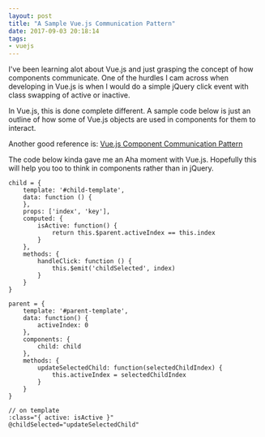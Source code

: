 ```yaml
---
layout: post
title: "A Sample Vue.js Communication Pattern"
date: 2017-09-03 20:18:14
tags:
- vuejs
---
```


I've been learning alot about Vue.js and just grasping the concept of how components communicate. One of the hurdles I cam across when developing in Vue.js is when I would do a simple jQuery click event with class swapping of active or inactive.

In Vue.js, this is done complete different. A sample code below is just an outline of how some of Vue.js objects are used in components for them to interact.

Another good reference is: [Vue.js Component Communication Pattern](https://alligator.io/vuejs/component-communication/)

The code below kinda gave me an Aha moment with Vue.js. Hopefully this will help you too to think in components rather than in jQuery.

```
child = {
	template: '#child-template',
	data: function () {
	},
	props: ['index', 'key'],
	computed: {
		isActive: function() {
			return this.$parent.activeIndex == this.index
		}
	},
	methods: {
		handleClick: function () {
			this.$emit('childSelected', index)
		}
	}
}

parent = {
	template: '#parent-template',
	data: function() {
		activeIndex: 0
	},
	components: {
		child: child
	},
	methods: {
		updateSelectedChild: function(selectedChildIndex) {
			this.activeIndex = selectedChildIndex
		}
	}
}

// on template
:class="{ active: isActive }"
@childSelected="updateSelectedChild"
```
